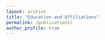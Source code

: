 ```yaml
---
layout: archive
title: "Education and Affiliations"
permalink: /publications/
author_profile: true
---
```



